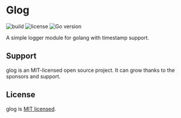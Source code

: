# Glog

![build](https://github.com/iamando/glog/workflows/build/badge.svg)
![license](https://img.shields.io/github/license/iamando/glog?color=success)
![Go version](https://img.shields.io/github/go-mod/go-version/iamando/glog)

A simple logger module for golang with timestamp support.

## Support

glog is an MIT-licensed open source project. It can grow thanks to the sponsors and support.

## License

glog is [MIT licensed](LICENSE).
